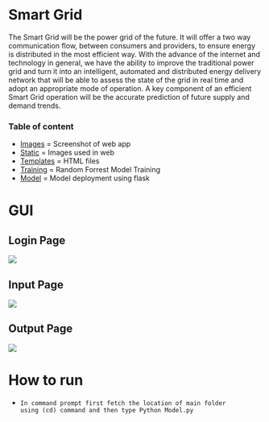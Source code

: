 # Smart Grid
The Smart Grid will be the power grid of the future. It will offer a two way communication flow, between consumers and
providers, to ensure energy is distributed in the most efficient way. With the advance of the internet and technology in
general, we have the ability to improve the traditional power grid and turn it into an intelligent, automated and distributed
energy delivery network that will be able to assess the state of the grid in real time and adopt an appropriate mode of
operation. A key component of an efficient Smart Grid operation will be the accurate prediction of future supply and
demand trends.


### Table of content

- [Images](https://github.com/SarangDeshmukh7/Smart-Grid-End-to-End/tree/master/Images) = Screenshot of web app
- [Static](https://github.com/SarangDeshmukh7/Smart-Grid-End-to-End/tree/master/Static) = Images used in web
- [Templates](https://github.com/SarangDeshmukh7/Smart-Grid-End-to-End/tree/master/templates) = HTML files
- [Training](https://github.com/SarangDeshmukh7/Smart-Grid-End-to-End/blob/master/Training.ipynb) = Random Forrest Model Training
- [Model](https://github.com/SarangDeshmukh7/Smart-Grid-End-to-End/blob/master/Model.py) = Model deployment using flask




# GUI 

## Login Page
<img src = "https://user-images.githubusercontent.com/66946910/98669999-0ca32c00-2378-11eb-84c0-f36592e2285a.png"/>

## Input Page
<img src = "https://user-images.githubusercontent.com/66946910/98670005-0e6cef80-2378-11eb-9699-05b1717ec0ea.png"/>

## Output Page
<img src = "https://user-images.githubusercontent.com/66946910/98670011-0f9e1c80-2378-11eb-9c98-723685e3b9b9.png"/>



# How to run
- <code>In command prompt first fetch the location of main folder using (cd) command and then type Python Model.py</code>
